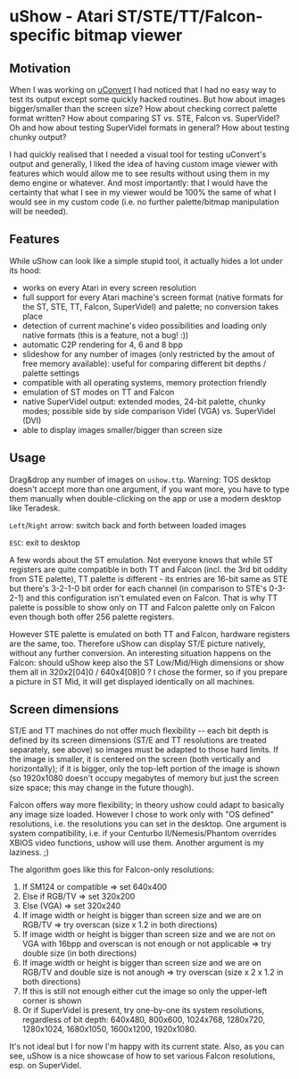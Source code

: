 uShow - Atari ST/STE/TT/Falcon-specific bitmap viewer
=====================================================

## Motivation

When I was working on [uConvert](https://github.com/mikrosk/uconvert) I had noticed that I had no easy way to test its output except some quickly hacked routines. But how about images bigger/smaller than the screen size? How about checking correct palette format written? How about comparing ST vs. STE, Falcon vs. SuperVidel? Oh and how about testing SuperVidel formats in general? How about testing chunky output?

I had quickly realised that I needed a visual tool for testing uConvert's output and generally, I liked the idea of having custom image viewer with features which would allow me to see results without using them in my demo engine or whatever. And most importantly: that I would have the certainty that what I see in my viewer would be 100% the same of what I would see in my custom code (i.e. no further palette/bitmap manipulation will be needed). 

## Features

While uShow can look like a simple stupid tool, it actually hides a lot under its hood:

- works on every Atari in every screen resolution
- full support for every Atari machine's screen format (native formats for the ST, STE, TT, Falcon, SuperVidel) and palette; no conversion takes place
- detection of current machine's video possibilities and loading only native formats (this is a feature, not a bug! :))
- automatic C2P rendering for 4, 6 and 8 bpp
- slideshow for any number of images (only restricted by the amout of free memory available): useful for comparing different bit depths / palette settings
- compatible with all operating systems, memory protection friendly
- emulation of ST modes on TT and Falcon
- native SuperVidel output: extended modes, 24-bit palette, chunky modes; possible side by side comparison Videl (VGA) vs. SuperVidel (DVI)
- able to display images smaller/bigger than screen size

## Usage

Drag&drop any number of images on `ushow.ttp`. Warning: TOS desktop doesn't accept more than one argument, if you want more, you have to type them manually when double-clicking on the app or use a modern desktop like Teradesk.

`Left`/`Right` arrow: switch back and forth between loaded images

`ESC`: exit to desktop

A few words about the ST emulation. Not everyone knows that while ST registers are quite compatible in both TT and Falcon (incl. the 3rd bit oddity from STE palette), TT palette is different - its entries are 16-bit same as STE but there's 3-2-1-0 bit order for each channel (in comparison to STE's 0-3-2-1) and this configuration isn't emulated even on Falcon. That is why TT palette is possible to show only on TT and Falcon palette only on Falcon even though both offer 256 palette registers.

However STE palette is emulated on both TT and Falcon, hardware registers are the same, too. Therefore uShow can display ST/E picture natively, without any further conversion. An interesting situation happens on the Falcon: should uShow keep also the ST Low/Mid/High dimensions or show them all in 320x2[04]0 / 640x4[08]0 ? I chose the former, so if you prepare a picture in ST Mid, it will get displayed identically on all machines.

## Screen dimensions

ST/E and TT machines do not offer much flexibility -- each bit depth is defined by its screen dimensions (ST/E and TT resolutions are treated separately, see above) so images must be adapted to those hard limits. If the image is smaller, it is centered on the screen (both vertically and horizontally); if it is bigger, only the top-left portion of the image is shown (so 1920x1080 doesn't occupy megabytes of memory but just the screen size space; this may change in the future though).

Falcon offers way more flexibility; in theory ushow could adapt to basically any image size loaded. However I chose to work only with "OS defined" resolutions, i.e. the resolutions you can set in the desktop. One argument is system compatibility, i.e. if your Centurbo II/Nemesis/Phantom overrides XBIOS video functions, ushow will use them. Another argument is my laziness. ;)

The algorithm goes like this for Falcon-only resolutions:
1. If SM124 or compatible => set 640x400
2. Else if RGB/TV => set 320x200
3. Else (VGA) => set 320x240
4. If image width or height is bigger than screen size and we are on RGB/TV => try overscan (size x 1.2 in both directions)
5. If image width or height is bigger than screen size and we are not on VGA with 16bpp and overscan is not enough or not applicable => try double size (in both directions)
6. If image width or height is bigger than screen size and we are on RGB/TV and double size is not anough => try overscan (size x 2 x 1.2 in both directions)
7. If this is still not enough either cut the image so only the upper-left corner is shown
8. Or if SuperVidel is present, try one-by-one its system resolutions, regardless of bit depth: 640x480, 800x600, 1024x768, 1280x720, 1280x1024, 1680x1050, 1600x1200, 1920x1080.

It's not ideal but I for now I'm happy with its current state. Also, as you can see, uShow is a nice showcase of how to set various Falcon resolutions, esp. on SuperVidel.

